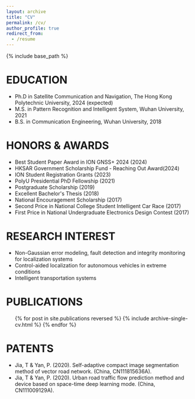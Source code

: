```yaml
---
layout: archive
title: "CV"
permalink: /cv/
author_profile: true
redirect_from:
  - /resume
---
```


{% include base_path %}

EDUCATION
======
* Ph.D in Satellite Communication and Navigation, The Hong Kong Polytechnic University, 2024 (expected)
* M.S. in Pattern Recognition and Intelligent System, Wuhan University, 2021
* B.S. in Communication Engineering, Wuhan University, 2018

HONORS & AWARDS
======
* Best Student Paper Award in ION GNSS+ 2024 (2024)
* HKSAR Government Scholarship Fund - Reaching Out Award(2024)
* ION Student Registration Grants	(2023)
* PolyU Presidential PhD Fellowship	(2021)
* Postgraduate Scholarship	(2019)
* Excellent Bachelor's Thesis	(2018)
* National Encouragement Scholarship	(2017)
* Second Price in National College Student Intelligent Car Race	(2017)
* First Price in National Undergraduate Electronics Design Contest	(2017)

  
RESEARCH INTEREST
======
* Non-Gaussian error modeling, fault detection and integrity monitoring for localization systems
* Control-aided localization for autonomous vehicles in extreme conditions
* Intelligent transportation systems


PUBLICATIONS 
======
  <ul>{% for post in site.publications reversed %}
    {% include archive-single-cv.html %}
  {% endfor %}</ul>
  

PATENTS
======
* Jia, T & Yan, P. (2020). Self-adaptive compact image segmentation method of vector road network. (China, CN111815636A).
* Jia, T & Yan, P. (2020). Urban road traffic flow prediction method and device based on space-time deep learning mode. (China, CN111009129A).

  
<!-- Talks
======
  <ul>{% for post in site.talks reversed %}
    {% include archive-single-talk-cv.html  %}
  {% endfor %}</ul>
  
Teaching
======
  <ul>{% for post in site.teaching reversed %}
    {% include archive-single-cv.html %}
  {% endfor %}</ul>
  
Service and leadership
======
* Currently signed in to 43 different slack teams -->
